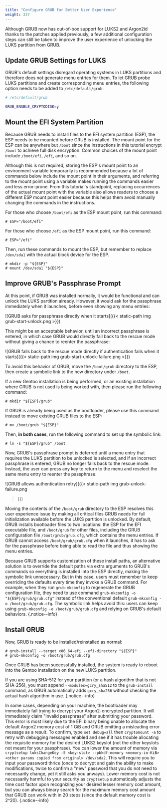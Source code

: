 ```yaml
---
title: "Configure GRUB for Better User Experience"
weight: 337
---
```


Although GRUB now has out-of-box support for LUKS2 and Argon2id thanks to the
patches applied previously, a few additional configuration steps can still be
taken to improve the user experience of unlocking the LUKS partition from GRUB.

## Update GRUB Settings for LUKS

GRUB's default settings disregard operating systems in LUKS partitions and
therefore does not generate menu entries for them.  To let GRUB probe LUKS
partitions and create corresponding menu entries, the following option needs to
be added to `/etc/default/grub`:

```bash
# /etc/default/grub

GRUB_ENABLE_CRYPTODISK=y
```

## Mount the EFI System Partition

Because GRUB needs to install files to the EFI system partition (ESP), the ESP
needs to be mounted before GRUB is installed.  The mount point for the ESP can
be anywhere but `/boot` since the instructions in this tutorial encrypt `/boot`
to achieve full disk encryption.  Common choices of the mount point include
`/boot/efi`, `/efi`, and so on.

Although this is not required, storing the ESP's mount point to an environment
variable temporarily is recommended because a lot of commands below include the
mount point in their arguments, and referring to the mount point using a
variable makes running the commands easier and less error-prone.  From this
tutorial's standpoint, replacing occurrences of the actual mount point with the
variable also allows readers to choose a different ESP mount point easier
because this helps them avoid manually changing the commands in the
instructions.

For those who choose `/boot/efi` as the ESP mount point, run this command:
```console
# ESP="/boot/efi"
```

For those who choose `/efi` as the ESP mount point, run this command:
```console
# ESP="/efi"
```

Then, run these commands to mount the ESP, but remember to replace `/dev/sda1`
with the actual block device for the ESP.

```console
# mkdir -p "${ESP}"
# mount /dev/sda1 "${ESP}"
```

## Improve GRUB's Passphrase Prompt

At this point, if GRUB was installed normally, it would be functional and can
unlock the LUKS partition already.  However, it would ask for the passphrase
immediately when it launches, before even showing any menu entries:

![GRUB asks for passphrase directly when it starts]({{< static-path img
grub-start-unlock.png >}})

This might be an acceptable behavior, until an incorrect passphrase is entered,
in which case GRUB would directly fall back to the rescue mode without giving a
chance to reenter the passphrase:

![GRUB falls back to the rescue mode directly if authentication fails when it
starts]({{< static-path img grub-start-unlock-failure.png >}})

To avoid this behavior of GRUB, move the `/boot/grub` directory to the ESP,
then create a symbolic link to the new directory under `/boot`.

If a new Gentoo installation is being performed, or an existing installation
where GRUB is not used is being worked with, then please run the following
command:

```console
# mkdir "${ESP}/grub"
```

If GRUB is already being used as the bootloader, please use this command
instead to move existing GRUB files to the ESP:

```console
# mv /boot/grub "${ESP}"
```

Then, **in both cases**, run the following command to set up the symbolic link:

```console
# ln -s "${ESP}/grub" /boot
```

Now, GRUB's passphrase prompt is deferred until a menu entry that requires the
LUKS partition to be unlocked is selected, and if an incorrect passphrase is
entered, GRUB no longer falls back to the rescue mode.  Instead, the user can
press any key to return to the menu and reselect the same menu entry to reenter
the passphrase.

![GRUB allows authentication retry]({{< static-path img grub-unlock-failure.png
>}})

Moving the contents of the `/boot/grub` directory to the ESP resolves this user
experience issue by making all critical files GRUB needs for full
initialization available before the LUKS partition is unlocked.  By default,
GRUB installs bootloader files to two locations: the ESP for the EFI executable
file, and `/boot/grub` for other files, including the GRUB configuration file
`/boot/grub/grub.cfg`, which contains the menu entries.  If GRUB cannot access
`/boot/grub/grub.cfg` when it launches, it has to ask for the passphrase before
being able to read the file and thus showing the menu entries.

Because GRUB supports customization of these install paths, an alternative
solution is to override the default paths via extra arguments to GRUB's
commands so everything is installed into the ESP directly, making the symbolic
link unnecessary.  But in this case, users must remember to keep overriding the
defaults every time they invoke a GRUB command.  For example, when they run
`grub-mkconfig` to regenerate the GRUB configuration file, they need to use
command `grub-mkconfig -o "${ESP}/grub/grub.cfg"` instead of the conventional
default `grub-mkconfig -o /boot/grub/grub.cfg`.  The symbolic link helps avoid
this: users can keep using `grub-mkconfig -o /boot/grub/grub.cfg` and relying
on GRUB's default behaviors.
{.notice--info}

## Install GRUB

Now, GRUB is ready to be installed/reinstalled as normal:

```console
# grub-install --target x86_64-efi --efi-directory "${ESP}"
# grub-mkconfig -o /boot/grub/grub.cfg
```

Once GRUB has been successfully installed, the system is ready to reboot into
the Gentoo installation on the new LUKS partition.

If you are using SHA-512 for your partition (or a hash algorithm that is not
SHA-256), you must append `--modules=gcry_sha512` to the `grub-install` command,
as GRUB automatically adds `gcry_sha256` without checking the actual hash algorithm
in use.
{.notice--info}

In some cases, depending on your machine, the bootloader may
immediately fail trying to decrypt your Argon2-encrypted partition. It will immediately
claim "Invalid passphrase" after submitting your password. This error is most likely
due to the EFI binary being unable to allocate the default Argon2 memory cost of 1 GiB and
GRUB emitting a misleading error message as a result. To confirm, type `set debug=all`
then `cryptomount -a` to retry with debugging messages enabled and see if it has
trouble allocating the requisite memory for the desired LUKS2 keyslot (not the other
keyslots not meant for your passphrase). You can lower the amount of memory via
`cryptsetup luksChangeKey -S <key-slot> --pbkdf-memory <memory-in-KiB>
<other params copied from original> /dev/sda2`. This will require you to input your
password thrice (once to decrypt and gain the ability to make modifications, twice
to confirm a "new" password that you do not need to necessarily change, yet it still
asks you anways). Lower memory cost is not necessarily harmful to your security as
`cryptsetup` automatically adjusts the time cost factor upon recognizing your desired
lesser memory cost amount, but you can always binary search for the maximum memory cost
amount that GRUB can work with in 20 steps (since the default memory cost is 2^20).
{.notice--info}
